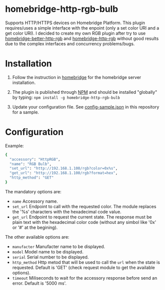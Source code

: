 # homebridge-http-rgb-bulb

Supports HTTP/HTTPS devices on Homebridge Platform. This plugin requires/uses a simple interface with the enpoint (only a set color URI and a get color URI). I decided to create my own RGB plugin after try to use [homebridge-better-http-rgb](https://www.npmjs.com/package/homebridge-better-http-rgb) and [homebridge-http-rgb](https://www.npmjs.com/package/homebridge-http-rgb) without good results due to the complex interfaces and concurrency problems/bugs.

# Installation

1. Follow the instruction in [homebridge](https://www.npmjs.com/package/homebridge) for the homebridge server installation.

2. The plugin is published through [NPM](https://www.npmjs.com/package/homebridge-http-rgb-bulb) and should be installed "globally" by typing: `npm install -g homebridge-http-rgb-bulb`

3. Update your configuration file. See [config-sample.json](https://github.com/metbosch/homebridge-http-rgb-bulb/blob/master/config-sample.json) in this repository for a sample.

# Configuration

Example:

```bash
{
  "accessory": "HttpRGB",
  "name": "RGB Bulb",
  "set_url": "http://192.168.1.100/rgb?color=0x%s",
  "get_url": "http://192.168.1.100/rgb?format=hex",
  "http_method": "GET"
}
```

The mandatory options are:
 * ```name``` Accessory name.
 * ```set_url``` Endpoint to call with the requested color. The module replaces the '%s' characters with the hexadecimal code value.
 * ```get_url``` Endpoint to request the current state. The response must be plain text with the hexadecimal color code (without any simbol like '0x' or '#' at the begining).

The other available options are:
 * ```manufacter``` Manufacter name to be displayed.
 * ```model``` Model name to be displayed.
 * ```serial``` Serial number to be displayed.
 * ```http_method``` Http metod that will be used to call the ```url``` when the state is requested. Default is 'GET' (check request module to get the available options).
 * ```timeout``` Miliseconds to wait for the accessory response before send an error. Default is '5000 ms'.
